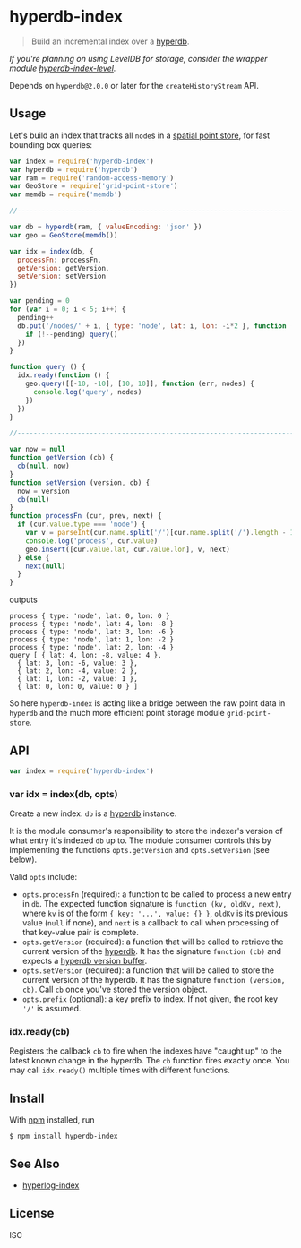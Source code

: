 # hyperdb-index

> Build an incremental index over a [hyperdb][hyperdb].

*If you're planning on using LevelDB for storage, consider the wrapper module
[hyperdb-index-level](https://github.com/noffle/hyperdb-index-level).*

Depends on `hyperdb@2.0.0` or later for the `createHistoryStream` API.

## Usage

Let's build an index that tracks all `node`s in a [spatial point
store](https://github.com/noffle/grid-point-store), for fast bounding box
queries:

```js
var index = require('hyperdb-index')
var hyperdb = require('hyperdb')
var ram = require('random-access-memory')
var GeoStore = require('grid-point-store')
var memdb = require('memdb')

//------------------------------------------------------------------------------

var db = hyperdb(ram, { valueEncoding: 'json' })
var geo = GeoStore(memdb())

var idx = index(db, {
  processFn: processFn,
  getVersion: getVersion,
  setVersion: setVersion
})

var pending = 0
for (var i = 0; i < 5; i++) {
  pending++
  db.put('/nodes/' + i, { type: 'node', lat: i, lon: -i*2 }, function () {
    if (!--pending) query()
  })
}

function query () {
  idx.ready(function () {
    geo.query([[-10, -10], [10, 10]], function (err, nodes) {
      console.log('query', nodes)
    })
  })
}

//------------------------------------------------------------------------------

var now = null
function getVersion (cb) {
  cb(null, now)
}
function setVersion (version, cb) {
  now = version
  cb(null)
}
function processFn (cur, prev, next) {
  if (cur.value.type === 'node') {
    var v = parseInt(cur.name.split('/')[cur.name.split('/').length - 1])
    console.log('process', cur.value)
    geo.insert([cur.value.lat, cur.value.lon], v, next)
  } else {
    next(null)
  }
}
```

outputs

```
process { type: 'node', lat: 0, lon: 0 }
process { type: 'node', lat: 4, lon: -8 }
process { type: 'node', lat: 3, lon: -6 }
process { type: 'node', lat: 1, lon: -2 }
process { type: 'node', lat: 2, lon: -4 }
query [ { lat: 4, lon: -8, value: 4 },
  { lat: 3, lon: -6, value: 3 },
  { lat: 2, lon: -4, value: 2 },
  { lat: 1, lon: -2, value: 1 },
  { lat: 0, lon: 0, value: 0 } ]
```

So here `hyperdb-index` is acting like a bridge between the raw point data in
`hyperdb` and the much more efficient point storage module `grid-point-store`.

## API

```js
var index = require('hyperdb-index')
```

### var idx = index(db, opts)

Create a new index. `db` is a [hyperdb][hyperdb] instance.

It is the module consumer's responsibility to store the indexer's version of
what entry it's indexed `db` up to. The module consumer controls this by
implementing the functions `opts.getVersion` and `opts.setVersion` (see
below).

Valid `opts` include:

- `opts.processFn` (required): a function to be called to process a new entry in
  `db`. The expected function signature is `function (kv, oldKv, next)`, where
  `kv` is of the form `{ key: '...', value: {} }`, `oldKv` is its previous value
  (`null` if none), and `next` is a callback to call when processing of that
  key-value pair is complete.
- `opts.getVersion` (required): a function that will be called to retrieve the
  current version of the [hyperdb][hyperdb]. It has the signature `function
  (cb)` and expects a [hyperdb version
  buffer](https://github.com/mafintosh/hyperdb/#dbversioncb).
- `opts.setVersion` (required): a function that will be called to store the
  current version of the hyperdb. It has the signature `function (version,
  cb)`. Call `cb` once you've stored the version object.
- `opts.prefix` (optional): a key prefix to index. If not given, the root key
  `'/'` is assumed.

### idx.ready(cb)

Registers the callback `cb` to fire when the indexes have "caught up" to the
latest known change in the hyperdb. The `cb` function fires exactly once. You
may call `idx.ready()` multiple times with different functions.

## Install

With [npm](https://npmjs.org/) installed, run

```
$ npm install hyperdb-index
```

## See Also

- [hyperlog-index](https://github.com/substack/hyperlog-index)

## License

ISC

[hyperdb]: https://github.com/mafintosh/hyperdb
